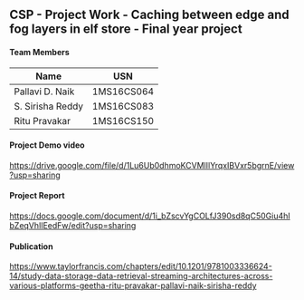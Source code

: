 
## CSP - Project Work - Caching between edge and fog layers in elf store - Final year project 

#### Team Members
| Name  | USN |
| ------------- | ------------- |
| Pallavi D. Naik  | 1MS16CS064  |
| S. Sirisha Reddy   | 1MS16CS083 |
| Ritu Pravakar  | 1MS16CS150  |

#### Project Demo video 

https://drive.google.com/file/d/1Lu6Ub0dhmoKCVMlIlYrqxIBVxr5bgrnE/view?usp=sharing

#### Project Report 

https://docs.google.com/document/d/1i_bZscvYgCOLfJ390sd8qC50Giu4hIbZeqVhIlEedFw/edit?usp=sharing

#### Publication 

https://www.taylorfrancis.com/chapters/edit/10.1201/9781003336624-14/study-data-storage-data-retrieval-streaming-architectures-across-various-platforms-geetha-ritu-pravakar-pallavi-naik-sirisha-reddy
